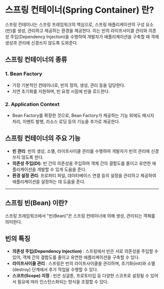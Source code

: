 # 스프링 컨테이너(Spring Container) 란?

스프링 컨테이너는 스프링 프레임워크의 핵심으로, 스프링 애플리케이션의 구성 요소(빈)를 생성, 관리하고 제공하는 환경을 제공한다. 이는 빈의 라이프사이클 관리와 의존성 주입(Dependency Injection)을 수행하여 개발자가 애플리케이션을 구축할 때 객체 생성과 관리에 신경쓰지 않도록 도와준다.

## 스프링 컨테이너의 종류

### 1. Bean Factory

- 가장 기본적인 컨테이너로, 빈의 정의, 생성, 관리 등을 담당한다. 
- 지연 초기화를 지원하며, 빈 요청 시점에 빈을 로드한다.

### 2. Application Context

- Bean Factory를 확장한 것으로, Bean Factory가 제공하는 기능 외에도 메시지 처리, 이벤트 발행, 리소스 로딩 등의 기능을 추가로 제공한다.

## 스프링 컨테이너의 주요 기능

- **빈 관리**: 빈의 생성, 소멸, 라이프사이클 관리를 수행하여 개발자가 빈의 관리에 신경쓰지 않도록 한다.
- **의존성 주입(DI)**: 빈 간의 의존성을 주입하여 객체 간의 결합도를 줄이고 유연한 애플리케이션을 개발할 수 있게 도움을 준다.
- **환경 설정 관리**: 프로퍼티 파일, 데이터베이스 연결 등의 설정을 관리하고 제공하여 애플리케이션을 설정하는 데 도움을 준다.

---

## 스프링 빈(Bean) 이란?
스프링 프레임워크에서 "빈(Bean)"은 스프링 컨테이너에 의해 생성, 관리되는 객체를 의미한다.

## 빈의 특징
- **의존성 주입(Dependency Injection)** : 스프링에서 빈은 서로 의존성을 주입할 수 있어, 객체 간의 결합도를 줄이고 유연한 애플리케이션을 구축할 수 있다.
- **라이프사이클 관리** : 스프링은 빈의 라이프사이클을 관리하며, 초기화(init)와 소멸(destroy) 단계에서 추가 작업을 수행할 수 있다.
- **스코프(Scope) 지정** : 빈은 싱글톤, 프로토타입 등 다양한 스코프로 설정될 수 있어서 필요에 따라 인스턴스화되는 방식을 조절할 수 있다.

